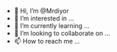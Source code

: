 - 👋 Hi, I’m @Mrdiyor
- 👀 I’m interested in ...
- 🌱 I’m currently learning ...
- 💞️ I’m looking to collaborate on ...
- 📫 How to reach me ...

<!---
Mrdiyor/Mrdiyor is a ✨ special ✨ repository because its `README.md` (this file) appears on your GitHub profile.
You can click the Preview link to take a look at your changes.
--->
